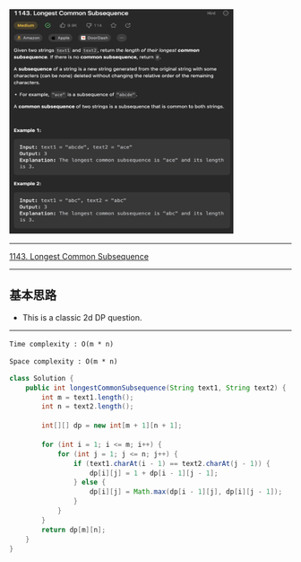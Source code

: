 <img src="2022-12-26-12-33-13.png" width="400" height="400"/>

___
[1143. Longest Common Subsequence](https://leetcode.com/problems/longest-common-subsequence/description/)
___

## 基本思路
* This is a classic 2d DP question.

___

`Time complexity : O(m * n)`

`Space complexity : O(m * n)`
```java
class Solution {
    public int longestCommonSubsequence(String text1, String text2) {
        int m = text1.length();
        int n = text2.length();
        
        int[][] dp = new int[m + 1][n + 1];

        for (int i = 1; i <= m; i++) {
            for (int j = 1; j <= n; j++) {
                if (text1.charAt(i - 1) == text2.charAt(j - 1)) {
                    dp[i][j] = 1 + dp[i - 1][j - 1];
                } else {
                    dp[i][j] = Math.max(dp[i - 1][j], dp[i][j - 1]);
                }
            }
        }
        return dp[m][n];
    }
}
```